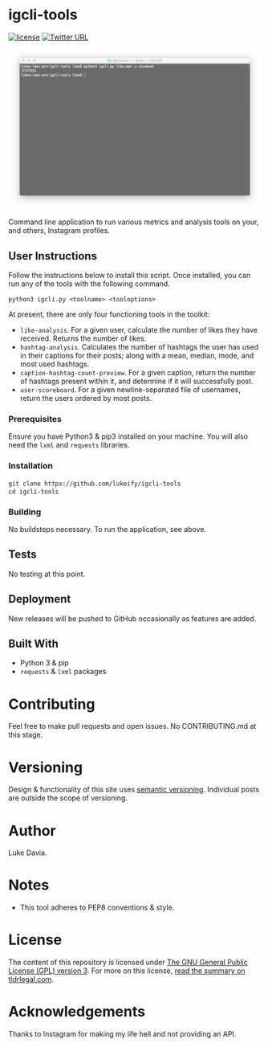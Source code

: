 # igcli-tools

[![license](https://img.shields.io/github/license/lukeify/igcli-tools.svg)](https://github.com/lukeify/igcli-tools)
[![Twitter URL](https://img.shields.io/twitter/url/http/shields.io.svg?style=social)](https://github.com/lukeify/igcli-tools)

![igcli-tools](assets/hero.png)

Command line application to run various metrics and analysis tools on your, and others, Instagram profiles.

## User Instructions

Follow the instructions below to install this script. Once installed, you can run any of the tools with the following command.

```
python3 igcli.py <toolname> <tooloptions>
```

At present, there are only four functioning tools in the toolkit:

* `like-analysis`. For a given user, calculate the number of likes they have received. Returns the number of likes.
* `hashtag-analysis`. Calculates the number of hashtags the user has used in their captions for their posts; along with a mean, median,
    mode, and most used hashtags.
* `caption-hashtag-count-preview`. For a given caption, return the number of hashtags present within it, and determine if it will successfully post.
* `user-scoreboard`. For a given newline-separated file of usernames, return the users ordered by most posts.

### Prerequisites

Ensure you have Python3 & pip3 installed on your machine. You will also need the `lxml` and `requests` libraries.

### Installation

```
git clone https://github.com/lukeify/igcli-tools
cd igcli-tools
```

### Building

No buildsteps necessary. To run the application, see above.

## Tests

No testing at this point.

## Deployment

New releases will be pushed to GitHub occasionally as features are added.

## Built With

* Python 3 & pip
* `requests` & `lxml` packages

# Contributing

Feel free to make pull requests and open issues. No CONTRIBUTING.md at this stage.

# Versioning

Design & functionality of this site uses [semantic versioning](https://semver.org). Individual posts are outside the scope of versioning.

# Author

Luke Davia.

# Notes

* This tool adheres to PEP8 conventions & style.

# License

The content of this repository is licensed under [The GNU General Public License (GPL) version 3](http://www.gnu.org/licenses/gpl-3.0.html). For more on this license, [read the summary on tldrlegal.com](https://tldrlegal.com/license/gnu-general-public-license-v3-(gpl-3)).

# Acknowledgements

Thanks to Instagram for making my life hell and not providing an API.